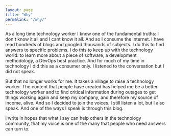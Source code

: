 ```yaml
---
layout: page
title: "Why"
permalink: "/why/"
---
```


As a long time technology worker I know one of the fundamental truths: I don't know it all and I cant know it all.  And so I consume the internet.  I have read hundreds of blogs and googled thousands of subjects.   I do this to find answers to specific problems.  I do this to keep up with the technology world: to learn more about a piece of software, a development methodology, a DevOps best practice.  And for much of my time in technology I did this as a consumer only.  I listened to the conversation but I did not speak.

But that no longer works for me.  It takes a village to raise a technology worker.  The content that people have created has helped me be a better technology worker and to find critical information during outages to get things working again and keep my company, and therefore my source of income, alive.  And so I decided to join the voices.  I still listen a lot, but I also speak.  And one of the ways I speak is through this blog.

I write in hopes that what I say can help others in the technology community, that my voice is one of the many that people who need answers can turn to.
